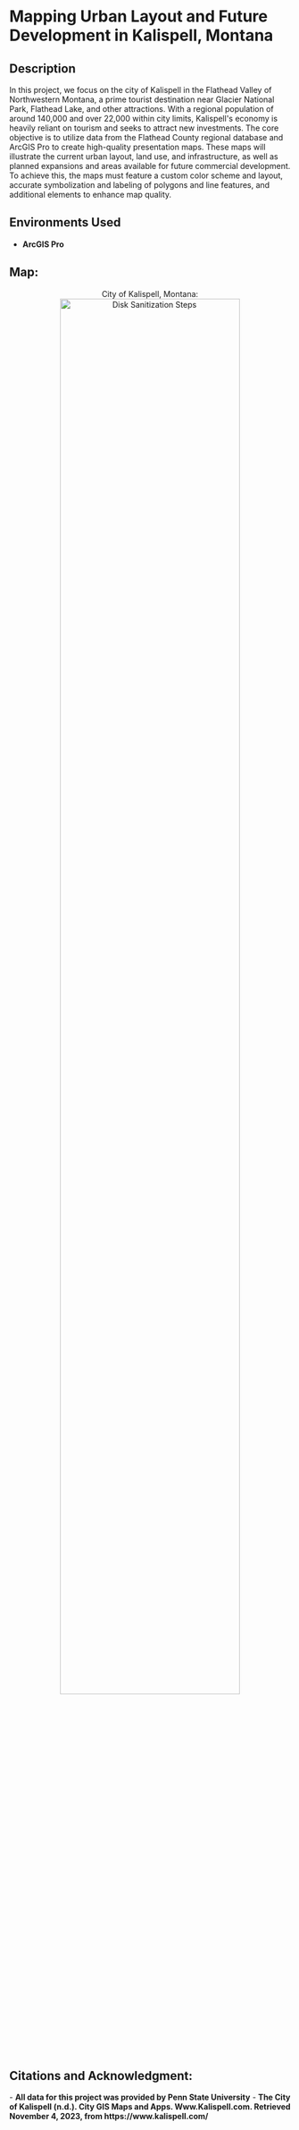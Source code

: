 <h1>Mapping Urban Layout and Future Development in Kalispell, Montana</h1>


<h2>Description</h2>
In this project, we focus on the city of Kalispell in the Flathead Valley of Northwestern Montana, a prime tourist destination near Glacier National Park, Flathead Lake, and other attractions. With a regional population of around 140,000 and over 22,000 within city limits, Kalispell's economy is heavily reliant on tourism and seeks to attract new investments. The core objective is to utilize data from the Flathead County regional database and ArcGIS Pro to create high-quality presentation maps. These maps will illustrate the current urban layout, land use, and infrastructure, as well as planned expansions and areas available for future commercial development. To achieve this, the maps must feature a custom color scheme and layout, accurate symbolization and labeling of polygons and line features, and additional elements to enhance map quality.
<br />

<h2>Environments Used </h2>

- <b>ArcGIS Pro</b>

<h2>Map:</h2>

<p align="center">
City of Kalispell, Montana: <br/>
<img src="https://imgur.com/8xicAIj.png" height="80%" width="80%" alt="Disk Sanitization Steps"/>
<br />
<br />

<h2>Citations and Acknowledgment:</h2>
- <b>All data for this project was provided by Penn State University</b>
- <b>The City of Kalispell (n.d.). City GIS Maps and Apps. Www.Kalispell.com. Retrieved November
4, 2023, from https://www.kalispell.com/</b>

<!--
 ```diff
- text in red
+ text in green
! text in orange
# text in gray
@@ text in purple (and bold)@@
```
--!>
